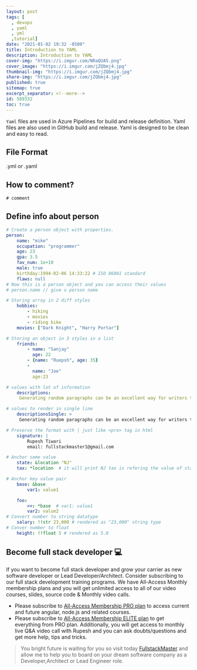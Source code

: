 ```yaml
---
layout: post
tags: [
  , devops
  , yaml
  , yml
  ,tutorial]
date: "2021-01-02 19:32 -0500"
title: Introduction to YAML
description: Introduction to YAML
cover-img: "https://i.imgur.com/NRaQUA5.png"
cover_image: "https://i.imgur.com/jZQbmj4.jpg"
thumbnail-img: "https://i.imgur.com/jZQbmj4.jpg"
share-img: "https://i.imgur.com/jZQbmj4.jpg"
published: true
sitemap: true
excerpt_separator: <!--more-->
id: 589332
toc: true
---
```


`Yaml` files are used in Azure Pipelines for build and release definition. Yaml
files are also used in GitHub build and release. Yaml is designed to be clean
and easy to read.

## File Format

.yml or .yaml

## How to comment?

`# comment`

## Define info about person

```yaml
# Create a person object with properties.
person:
    name: "mike"
    occupation: "programmer"
    age: 23
    gpa: 3.5
    fav_num: 1e+10
    male: true
    birthday:1994-02-06 14:33:22 # ISO 86001 standard
    flaws: null
# Now this is a person object and you can access their values
# person.name // give u person name

# Storing array in 2 diff styles
    hobbies:
        - hiking
        - movies
        - riding bike
    movies: ["Dark Knight", "Harry Portar"]

# Storing an object in 3 styles in a list
    friends:
        - name: "Sanjay"
          age: 22
        - {name: "Ruepsh", age: 35}
        -
          name: "Joe"
          age:23

# values with lot of information
    descriptions:
     Generating random paragraphs can be an excellent way for writers to          get their creative flow going at the beginning of the day. The writer        has no idea what topic the random paragraph will be about when it            appears.This forces the writer to use creativity to complete one              of three common writing challenges.

# values to render in single line
    descriptionsSingle: >
     Generating random paragraphs can be an excellent way for writers to get      their creative flow going at the beginning of the day. The writer has no      idea what topic the random paragraph will be about when it appears. This      forces the writer to use creativity to complete one of three common          writing challenges.

# Preserve the format with | just like <pre> tag in html
    signature: |
        Rupesh Tiwari
        email: fullstackmaster1@gmail.com

# Anchor some value
    state: &location "NJ"
    tax: *location  # it will print NJ tax is refering the value of state

# Anchor key value pair
    base: &base
        var1: value1

    foo:
        <<: *base  # var1: value1
        var2: value2
# Convert number to string datatype
    salary: !!str 23,000 # rendered as "23,000" string type
# Conver number to float
    height: !!float 5 # rendered as 5.0

```

## Become full stack developer 💻

If you want to become full stack developer and grow your carrier as new software
developer or Lead Developer/Architect. Consider subscribing to our full stack
development training programs. We have All-Access Monthly membership plans and
you will get unlimited access to all of our video courses, slides, source code &
Monthly video calls.

- Please subscribe to
  [All-Access Membership PRO plan](https://www.fullstackmaster.net/pro) to
  access current and future angular, node.js and related courses.
- Please subscribe to
  [All-Access Membership ELITE plan](https://www.fullstackmaster.net/elite) to
  get everything from PRO plan. Additionally, you will get access to monthly
  live Q&A video call with Rupesh and you can ask doubts/questions and get more
  help, tips and tricks.

> You bright future is waiting for you so visit today
> [FullstackMaster](www.fullstackmaster.net) and allow me to help you to board
> on your dream software company as a Developer,Architect or Lead Engineer role.
